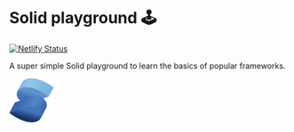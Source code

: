 # Solid playground 🕹️

[![Netlify Status](https://api.netlify.com/api/v1/badges/ce6f208f-0461-473e-b8f5-e918a0a25616/deploy-status)](https://app.netlify.com/sites/quiz-solid-b74e55/deploys)

A super simple Solid playground to learn the basics of popular frameworks.

<img src="../../resources/solid.svg" alt="Solid logo" width="80" height="80">
